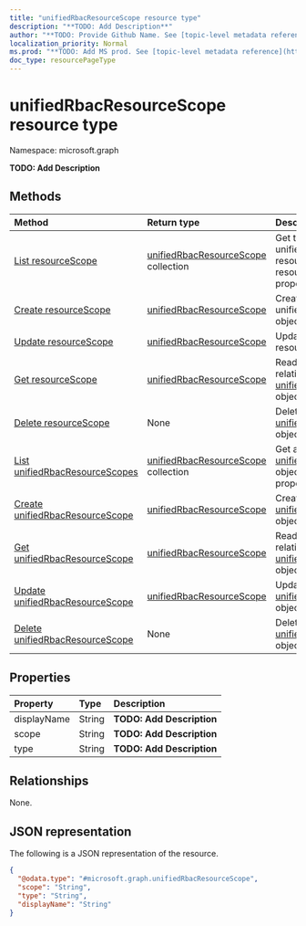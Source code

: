 ```yaml
---
title: "unifiedRbacResourceScope resource type"
description: "**TODO: Add Description**"
author: "**TODO: Provide Github Name. See [topic-level metadata reference](https://msgo.azurewebsites.net/add/document/guidelines/metadata.html#topic-level-metadata)**"
localization_priority: Normal
ms.prod: "**TODO: Add MS prod. See [topic-level metadata reference](https://msgo.azurewebsites.net/add/document/guidelines/metadata.html#topic-level-metadata)**"
doc_type: resourcePageType
---
```


# unifiedRbacResourceScope resource type

Namespace: microsoft.graph

**TODO: Add Description**

## Methods
|Method|Return type|Description|
|:---|:---|:---|
|[List resourceScope](../api/unifiedrbacresourceaction-list-resourcescope.md)|[unifiedRbacResourceScope](../resources/unifiedrbacresourcescope.md) collection|Get the unifiedRbacResourceScope resources from the resourceScope navigation property.|
|[Create resourceScope](../api/unifiedrbacresourceaction-post-resourcescope.md)|[unifiedRbacResourceScope](../resources/unifiedrbacresourcescope.md)|Create a new unifiedRbacResourceScope object.|
|[Update resourceScope](../api/unifiedrbacresourceaction-update-resourcescope.md)|[unifiedRbacResourceScope](../resources/unifiedrbacresourcescope.md)|Update the properties of a resourceScope object.|
|[Get resourceScope](../api/unifiedrbacresourceaction-get-unifiedrbacresourcescope.md)|[unifiedRbacResourceScope](../resources/unifiedrbacresourcescope.md)|Read the properties and relationships of an [unifiedRbacResourceScope](../resources/unifiedrbacresourcescope.md) object.|
|[Delete resourceScope](../api/unifiedrbacresourceaction-delete-resourcescope.md)|None|Delete an [unifiedRbacResourceScope](../resources/unifiedrbacresourcescope.md) object.|
|[List unifiedRbacResourceScopes](../api/unifiedrbacresourcescope-list.md)|[unifiedRbacResourceScope](../resources/unifiedrbacresourcescope.md) collection|Get a list of the [unifiedRbacResourceScope](../resources/unifiedrbacresourcescope.md) objects and their properties.|
|[Create unifiedRbacResourceScope](../api/unifiedrbacresourcescope-create.md)|[unifiedRbacResourceScope](../resources/unifiedrbacresourcescope.md)|Create a new [unifiedRbacResourceScope](../resources/unifiedrbacresourcescope.md) object.|
|[Get unifiedRbacResourceScope](../api/unifiedrbacresourcescope-get.md)|[unifiedRbacResourceScope](../resources/unifiedrbacresourcescope.md)|Read the properties and relationships of an [unifiedRbacResourceScope](../resources/unifiedrbacresourcescope.md) object.|
|[Update unifiedRbacResourceScope](../api/unifiedrbacresourcescope-update.md)|[unifiedRbacResourceScope](../resources/unifiedrbacresourcescope.md)|Update the properties of an [unifiedRbacResourceScope](../resources/unifiedrbacresourcescope.md) object.|
|[Delete unifiedRbacResourceScope](../api/unifiedrbacresourcescope-delete.md)|None|Deletes an [unifiedRbacResourceScope](../resources/unifiedrbacresourcescope.md) object.|

## Properties
|Property|Type|Description|
|:---|:---|:---|
|displayName|String|**TODO: Add Description**|
|scope|String|**TODO: Add Description**|
|type|String|**TODO: Add Description**|

## Relationships
None.

## JSON representation
The following is a JSON representation of the resource.
<!-- {
  "blockType": "resource",
  "keyProperty": "id",
  "@odata.type": "microsoft.graph.unifiedRbacResourceScope",
  "baseType": "",
  "openType": false
}
-->
``` json
{
  "@odata.type": "#microsoft.graph.unifiedRbacResourceScope",
  "scope": "String",
  "type": "String",
  "displayName": "String"
}
```

